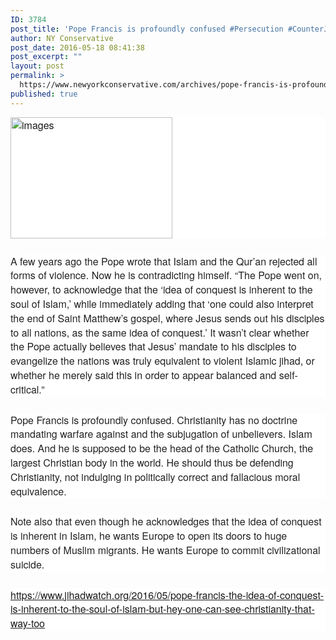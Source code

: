 ```yaml
---
ID: 3784
post_title: 'Pope Francis is profoundly confused #Persecution #CounterJihad'
author: NY Conservative
post_date: 2016-05-18 08:41:38
post_excerpt: ""
layout: post
permalink: >
  https://www.newyorkconservative.com/archives/pope-francis-is-profoundly-confused-persecution-counterjihad/
published: true
---
```

<p style="font: 300 16px/22.8px 'Helvetica Neue', Helvetica, Arial, sans-serif; margin: 0px 0px 26px; padding: 0px; color: #222222; text-transform: none; text-indent: 0px; letter-spacing: normal; word-spacing: 0px; white-space: normal; box-sizing: border-box; widows: 1; font-size-adjust: none; font-stretch: normal; background-color: #ffffff; -webkit-text-stroke-width: 0px;"><a href="https://s3.amazonaws.com/newyorkconservative/wp-content/uploads/2016/05/18084108/images.jpg" rel="attachment wp-att-3785"><img class="alignnone size-full wp-image-3785" src="https://s3.amazonaws.com/newyorkconservative/wp-content/uploads/2016/05/18084108/images.jpg" alt="images" width="259" height="194" /></a></p>
<p style="font: 300 16px/22.8px 'Helvetica Neue', Helvetica, Arial, sans-serif; margin: 0px 0px 26px; padding: 0px; color: #222222; text-transform: none; text-indent: 0px; letter-spacing: normal; word-spacing: 0px; white-space: normal; box-sizing: border-box; widows: 1; font-size-adjust: none; font-stretch: normal; background-color: #ffffff; -webkit-text-stroke-width: 0px;">A few years ago the Pope wrote that Islam and the Qur’an rejected all forms of violence. Now he is contradicting himself. “The Pope went on, however, to acknowledge that the ‘idea of conquest is inherent to the soul of Islam,’ while immediately adding that ‘one could also interpret the end of Saint Matthew’s gospel, where Jesus sends out his disciples to all nations, as the same idea of conquest.’ It wasn’t clear whether the Pope actually believes that Jesus’ mandate to his disciples to evangelize the nations was truly equivalent to violent Islamic jihad, or whether he merely said this in order to appear balanced and self-critical.”</p>
<p style="font: 300 16px/22.8px 'Helvetica Neue', Helvetica, Arial, sans-serif; margin: 0px 0px 26px; padding: 0px; color: #222222; text-transform: none; text-indent: 0px; letter-spacing: normal; word-spacing: 0px; white-space: normal; box-sizing: border-box; widows: 1; font-size-adjust: none; font-stretch: normal; background-color: #ffffff; -webkit-text-stroke-width: 0px;">Pope Francis is profoundly confused. Christianity has no doctrine mandating warfare against and the subjugation of unbelievers. Islam does. And he is supposed to be the head of the Catholic Church, the largest Christian body in the world. He should thus be defending Christianity, not indulging in politically correct and fallacious moral equivalence.</p>
<p style="font: 300 16px/22.8px 'Helvetica Neue', Helvetica, Arial, sans-serif; margin: 0px 0px 26px; padding: 0px; color: #222222; text-transform: none; text-indent: 0px; letter-spacing: normal; word-spacing: 0px; white-space: normal; box-sizing: border-box; widows: 1; font-size-adjust: none; font-stretch: normal; background-color: #ffffff; -webkit-text-stroke-width: 0px;">Note also that even though he acknowledges that the idea of conquest is inherent in Islam, he wants Europe to open its doors to huge numbers of Muslim migrants. He wants Europe to commit civilizational suicide.</p>
<p style="font: 300 16px/22.8px 'Helvetica Neue', Helvetica, Arial, sans-serif; margin: 0px 0px 26px; padding: 0px; color: #222222; text-transform: none; text-indent: 0px; letter-spacing: normal; word-spacing: 0px; white-space: normal; box-sizing: border-box; widows: 1; font-size-adjust: none; font-stretch: normal; background-color: #ffffff; -webkit-text-stroke-width: 0px;"><a href="https://www.jihadwatch.org/2016/05/pope-francis-the-idea-of-conquest-is-inherent-to-the-soul-of-islam-but-hey-one-can-see-christianity-that-way-too">https://www.jihadwatch.org/2016/05/pope-francis-the-idea-of-conquest-is-inherent-to-the-soul-of-islam-but-hey-one-can-see-christianity-that-way-too</a></p>